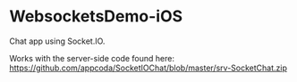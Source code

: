 # WebsocketsDemo-iOS
Chat app using Socket.IO. 

Works with the server-side code found here: https://github.com/appcoda/SocketIOChat/blob/master/srv-SocketChat.zip
